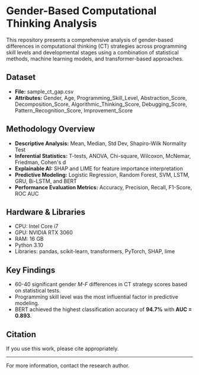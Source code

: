 
# Gender-Based Computational Thinking Analysis

This repository presents a comprehensive analysis of gender-based differences in computational thinking (CT) strategies across programming skill levels and developmental stages using a combination of statistical methods, machine learning models, and transformer-based approaches.

## Dataset
- **File:** sample_ct_gap.csv
- **Attributes:** Gender, Age, Programming_Skill_Level, Abstraction_Score, Decomposition_Score, Algorithmic_Thinking_Score, Debugging_Score, Pattern_Recognition_Score, Improvement_Score

## Methodology Overview
- **Descriptive Analysis:** Mean, Median, Std Dev, Shapiro-Wilk Normality Test
- **Inferential Statistics:** T-tests, ANOVA, Chi-square, Wilcoxon, McNemar, Friedman, Cohen's d
- **Explainable AI:** SHAP and LIME for feature importance interpretation
- **Predictive Modeling:** Logistic Regression, Random Forest, SVM, LSTM, GRU, Bi-LSTM, and BERT
- **Performance Evaluation Metrics:** Accuracy, Precision, Recall, F1-Score, ROC AUC

## Hardware & Libraries
- CPU: Intel Core i7
- GPU: NVIDIA RTX 3060
- RAM: 16 GB
- Python 3.10
- Libraries: pandas, scikit-learn, transformers, PyTorch, SHAP, lime


## Key Findings
- 60-40 significant gender _M-F_ differences in CT strategy scores based on statistical tests.
- Programming skill level was the most influential factor in predictive modeling.
- BERT achieved the highest classification accuracy of **94.7%** with **AUC = 0.893**.

## Citation
If you use this work, please cite appropriately.

---

For more information, contact the research author.
